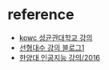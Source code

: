 # reference 

- [kowc 성균관대학교 강의](http://www.kocw.net/home/search/kemView.do?kemId=704693)  
- [선형대수 강의 블로그1](https://bskyvision.com/entry/%EC%84%A0%ED%98%95%EB%8C%80%EC%88%98%ED%95%99-%EA%B3%A0%EC%9C%A0%EA%B0%92eigenvalue%EA%B3%BC-%EA%B3%A0%EC%9C%A0%EB%B2%A1%ED%84%B0eigenvector?category=619292)  
- [한양대 인공지능 강의/2016](http://www.kocw.net/home/cview.do?cid=1a4f36353f95723b)  


